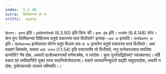 ```yaml
---
index:  5.2.40
sutra:  किमिदम्भ्यां वो घः
vritti:  nyasa
---
```


`कियान्। इयान्` इति। `इदंकिमोरीश्की` (6.3.90) इति किमः की। `इदम ईश्` इति। `यस्येति` (6.4.148) लोपः। केन पुनः किमिदम्भ्यां विहितस्य वतुपो वकारस्य घत्वं विधीयते? इत्याह--`अथ वा` इत्यादि। `योगविबागेन वा` इति। `किमिदम्भ्याम्` इत्येतावता योगेन वतुपं विधाय ततः `वो घः` इत्यनेन वतुपो वकारस्य घत्वं विधीयते।
अथ वग्रहणं किमर्थम्, यावता `आदेः परस्य` (1.1.54) इति वकारस्यैव घो विधीयते, ननु चानेकाल्त्वात् सर्वादेशः प्राप्नोति? नैष दोषः, अकारो ह्यत्रोच्चारणार्थो वर्णमात्रमेव, न त्वादेशः। कुतः पुनरेतद्विज्ञेयम्? व्याख्यानात्। तर्हि वकार एवं लघीयानिति युक्तं तस्य स्थानित्वेनोपादनम्। वकारे त्वस्थानिन्युपात्तै यद्यपि समुदायादेशः, तथापि न दोषः; द्वयोरकारयोः पररूपं भविष्यति।।

